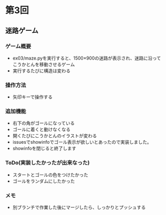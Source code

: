 # 第3回
## 迷路ゲーム　
### ゲーム概要
- ex03/maze.pyを実行すると、1500×900の迷路が表示され、迷路に沿ってこうかとんを移動させるゲーム
- 実行するたびに構造は変わる
### 操作方法
- 矢印キーで操作する
### 追加機能
- 右下の角がゴールになっている
- ゴールに着くと動けなくなる
- 開くたびにこうかとんのイラストが変わる
- issuesでshowinfoでゴール表示が欲しいとあったので実装しました。
- showinfoを閉じると終了します
### ToDo(実装したかったが出来なった)
- スタートとゴールの色をつけたかった
- ゴールをランダムにしたかった
### メモ
- 別ブランチで作業した後にマージしたら、しっかりとプッシュする